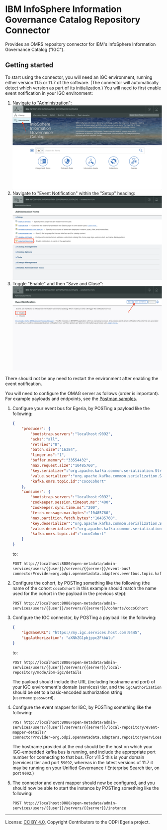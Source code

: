 <!-- SPDX-License-Identifier: CC-BY-4.0 -->
<!-- Copyright Contributors to the ODPi Egeria project. -->

# IBM InfoSphere Information Governance Catalog Repository Connector

Provides an OMRS repository connector for IBM's InfoSphere Information Governance Catalog ("IGC").

## Getting started

To start using the connector, you will need an IGC environment, running either
version 11.5 or 11.7 of the software. (The connector will automatically detect
which version as part of its initialization.) You will need to first enable event
notification in your IGC environment:

1. Navigate to "Administration": !["Administration"](docs/ibm-igc-setup1.png)
1. Navigate to "Event Notification" within the "Setup" heading: !["Event Notification"](docs/ibm-igc-setup2.png)
1. Toggle "Enable" and then "Save and Close": !["Enable" and "Save and Close"](docs/ibm-igc-setup3.png)

There should not be any need to restart the environment after enabling the event
notification.

You will need to configure the OMAG server as follows (order is important). For 
example payloads and endpoints, see the [Postman samples](../../../../../../open-metadata-resources/open-metadata-samples/postman-rest-samples/README.md).

1. Configure your event bus for Egeria, by POSTing a payload like the following:

    ```json
    {
    	"producer": {
    		"bootstrap.servers":"localhost:9092",
    		"acks":"all",
    		"retries":"0",
    		"batch.size":"16384",
    		"linger.ms":"1",
    		"buffer.memory":"33554432",
    		"max.request.size":"10485760",
    		"key.serializer":"org.apache.kafka.common.serialization.StringSerializer",
    		"value.serializer":"org.apache.kafka.common.serialization.StringSerializer",
    		"kafka.omrs.topic.id":"cocoCohort"
    	},
    	"consumer": {
       		"bootstrap.servers":"localhost:9092",
       		"zookeeper.session.timeout.ms":"400",
       		"zookeeper.sync.time.ms":"200",
       		"fetch.message.max.bytes":"10485760",
       		"max.partition.fetch.bytes":"10485760",
       		"key.deserializer":"org.apache.kafka.common.serialization.StringDeserializer",
       		"value.deserializer":"org.apache.kafka.common.serialization.StringDeserializer",
       		"kafka.omrs.topic.id":"cocoCohort"
    	}
    }
    ```

    to:

    ```
    POST http://localhost:8080/open-metadata/admin-services/users/{{user}}/servers/{{server}}/event-bus?connectorProvider=org.odpi.openmetadata.adapters.eventbus.topic.kafka.KafkaOpenMetadataTopicProvider&topicURLRoot=OMRSTopic
    ```

1. Configure the cohort, by POSTing something like the following (the name of the cohort `cocoCohort` in this example
    should match the name used for the cohort in the payload in the previous step):

    ```
    POST http://localhost:8080/open-metadata/admin-services/users/{{user}}/servers/{{server}}/cohorts/cocoCohort
    ```

1. Configure the IGC connector, by POSTing a payload like the following:

    ```json
    {
    	"igcBaseURL": "https://my.igc.services.host.com:9445",
    	"igcAuthorization": "aXNhZG1pbjppc2FkbWlu"
    }
    ```

    to:
    
    ```
    POST http://localhost:8080/open-metadata/admin-services/users/{{user}}/servers/{{server}}/local-repository/mode/ibm-igc/details
    ```

    The payload should include the URL (including hostname and port) of your IGC environment's domain (services) tier,
    and the `igcAuthorization` should be set to a basic-encoded authorization string (`username:password`).

1. Configure the event mapper for IGC, by POSTing something like the following:

    ```
    POST http://localhost:8080/open-metadata/admin-services/users/{{user}}/servers/{{server}}/local-repository/event-mapper-details?connectorProvider=org.odpi.openmetadata.adapters.repositoryservices.igc.eventmapper.IGCOMRSRepositoryEventMapperProvider&eventSource=my.igc.services.host.com:59092
    ```

    The hostname provided at the end should be the host on which your IGC-embedded kafka bus is running, and include
    the appropriate port number for connecting to that bus. (For v11.5 this is your domain (services) tier and port `59092`,
    whereas in the latest versions of 11.7 it may be running on your Unified Governance / Enterprise Search tier, on port
    `9092`.)

1. The connector and event mapper should now be configured, and you should now be able
    to start the instance by POSTing something like the following:
   
   ```
   POST http://localhost:8080/open-metadata/admin-services/users/{{user}}/servers/{{server}}/instance
   ```

----
License: [CC BY 4.0](https://creativecommons.org/licenses/by/4.0/),
Copyright Contributors to the ODPi Egeria project.